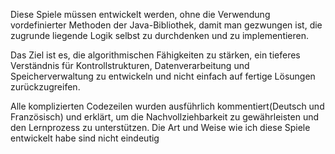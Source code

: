 Diese Spiele müssen entwickelt werden, ohne die Verwendung vordefinierter Methoden der Java-Bibliothek, damit man gezwungen ist,
die zugrunde liegende Logik selbst zu durchdenken und zu implementieren.

Das Ziel ist es, die algorithmischen Fähigkeiten zu stärken, ein tieferes Verständnis für Kontrollstrukturen, 
Datenverarbeitung und Speicherverwaltung zu entwickeln und nicht einfach auf fertige Lösungen zurückzugreifen.

Alle komplizierten Codezeilen wurden ausführlich kommentiert(Deutsch und Französisch) und erklärt, 
um die Nachvollziehbarkeit zu gewährleisten und den Lernprozess zu unterstützen.
Die Art und Weise wie ich diese Spiele entwickelt habe sind nicht eindeutig 
